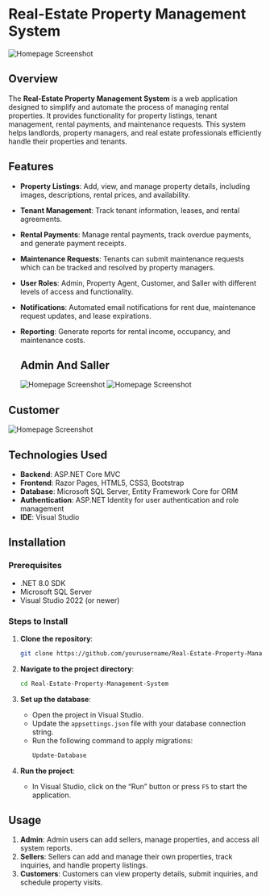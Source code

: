 # Real-Estate Property Management System

![Homepage Screenshot](https://github.com/HAsNaaAbdelRahman/Real-Estate-Property-Management-System/blob/66da10512c6eb413d36439641b5af8a51e8dbff9/Images/2024-10-17%20(5).png)

## Overview

The **Real-Estate Property Management System** is a web application designed to simplify and automate the process of managing rental properties. It provides functionality for property listings, tenant management, rental payments, and maintenance requests. This system helps landlords, property managers, and real estate professionals efficiently handle their properties and tenants.

## Features

- **Property Listings**: Add, view, and manage property details, including images, descriptions, rental prices, and availability.
- **Tenant Management**: Track tenant information, leases, and rental agreements.
- **Rental Payments**: Manage rental payments, track overdue payments, and generate payment receipts.
- **Maintenance Requests**: Tenants can submit maintenance requests which can be tracked and resolved by property managers.
- **User Roles**: Admin, Property Agent, Customer, and Saller with different levels of access and functionality.
- **Notifications**: Automated email notifications for rent due, maintenance request updates, and lease expirations.
- **Reporting**: Generate reports for rental income, occupancy, and maintenance costs.

  ## Admin And Saller
  ![Homepage Screenshot](https://github.com/HAsNaaAbdelRahman/Real-Estate-Property-Management-System/blob/c84b7dad2cc98d932d895f7f9a2a03012a01aef0/Images/2024-10-17%20(21).png)
![Homepage Screenshot](https://github.com/HAsNaaAbdelRahman/Real-Estate-Property-Management-System/blob/c84b7dad2cc98d932d895f7f9a2a03012a01aef0/Images/2024-10-17%20(27).png)
  
## Customer
![Homepage Screenshot](https://github.com/HAsNaaAbdelRahman/Real-Estate-Property-Management-System/blob/a61744e567d5fbb037a79cab604f07f84978db6b/Images/2024-10-17%20(30).png)
## Technologies Used

- **Backend**: ASP.NET Core MVC
- **Frontend**: Razor Pages, HTML5, CSS3, Bootstrap
- **Database**: Microsoft SQL Server, Entity Framework Core for ORM
- **Authentication**: ASP.NET Identity for user authentication and role management
- **IDE**: Visual Studio

## Installation

### Prerequisites

- .NET 8.0 SDK
- Microsoft SQL Server
- Visual Studio 2022 (or newer)

### Steps to Install

1. **Clone the repository**:
    ```bash
    git clone https://github.com/yourusername/Real-Estate-Property-Management-System.git
    ```

2. **Navigate to the project directory**:
    ```bash
    cd Real-Estate-Property-Management-System
    ```

3. **Set up the database**:
    - Open the project in Visual Studio.
    - Update the `appsettings.json` file with your database connection string.
    - Run the following command to apply migrations:
      ```bash
      Update-Database
      ```

4. **Run the project**:
    - In Visual Studio, click on the “Run” button or press `F5` to start the application.


## Usage

1. **Admin**: Admin users can add sellers, manage properties, and access all system reports.
2. **Sellers**: Sellers can add and manage their own properties, track inquiries, and handle property listings.
3. **Customers**: Customers can view property details, submit inquiries, and schedule property visits.



